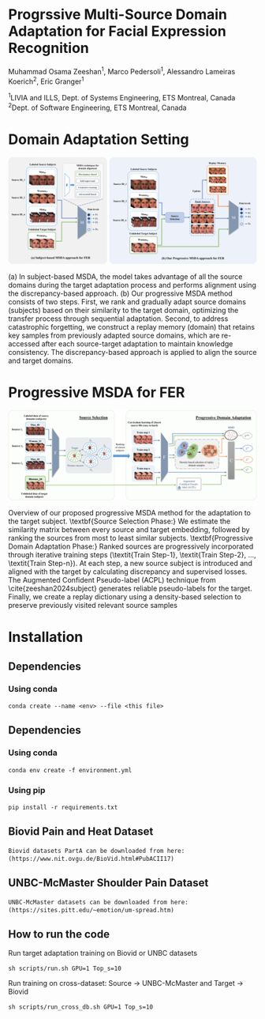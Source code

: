 # Progrssive Multi-Source Domain Adaptation for Facial Expression Recognition 

Muhammad Osama Zeeshan<sup>1</sup>, Marco Pedersoli<sup>1</sup>, Alessandro Lameiras Koerich<sup>2</sup>, Eric Granger<sup>1</sup>

<sup>1</sup>LIVIA and ILLS, Dept. of Systems Engineering, ETS Montreal, Canada <br />
<sup>2</sup>Dept. of Software Engineering, ETS Montreal, Canada

# Domain Adaptation Setting
<p align="center">
  <img src="./assets/old_proposed_sys.png">
</p>
(a) In subject-based MSDA, the model takes advantage of all the source domains during the target adaptation process and performs alignment using the discrepancy-based approach. (b) Our progressive MSDA method consists of two steps. First, we rank and gradually adapt source domains (subjects) based on their similarity to the target domain, optimizing the transfer process through sequential adaptation. Second, to address catastrophic forgetting, we construct a replay memory (domain) that retains key samples from previously adapted source domains, which are re-accessed after each source-target adaptation to maintain knowledge consistency. The discrepancy-based approach is applied to align the source and target domains.

# Progressive MSDA for FER
<p align="center">
  <img src="./assets/p_msda.png">
</p>

Overview of our proposed progressive MSDA method for the adaptation to the target subject. \textbf{Source Selection Phase:} We estimate the similarity matrix between every source and target embedding, followed by ranking the sources from most to least similar subjects. \textbf{Progressive Domain Adaptation Phase:} 
Ranked sources are progressively incorporated through iterative training steps (\textit{Train Step-1}, \textit{Train Step-2}, ..., \textit{Train Step-n}). At each step, a new source subject is introduced and aligned with the target by calculating discrepancy and supervised losses. The Augmented Confident Pseudo-label (ACPL) technique from \cite{zeeshan2024subject} generates reliable pseudo-labels for the target. Finally, we create a replay dictionary using a density-based selection to preserve previously visited relevant source samples

# Installation

## Dependencies

### Using conda

```
conda create --name <env> --file <this file>
```

## Dependencies

### Using conda

```
conda env create -f environment.yml
```


### Using pip

```
pip install -r requirements.txt
```

## Biovid Pain and Heat Dataset

```
Biovid datasets PartA can be downloaded from here: (https://www.nit.ovgu.de/BioVid.html#PubACII17)
```

## UNBC-McMaster Shoulder Pain Dataset

```
UNBC-McMaster datasets can be downloaded from here: (https://sites.pitt.edu/~emotion/um-spread.htm)
```

## How to run the code

Run target adaptation training on Biovid or UNBC datasets

```
sh scripts/run.sh GPU=1 Top_s=10 

```

Run training on cross-dataset: Source -> UNBC-McMaster and Target -> Biovid

```
sh scripts/run_cross_db.sh GPU=1 Top_s=10 
```